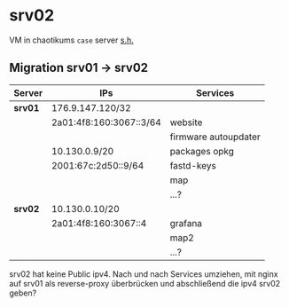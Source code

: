 # srv02

VM in chaotikums `case` server [s.h.](https://wiki.chaotikum.org/hackerspace:netz:hosts:case)

## Migration srv01 -> srv02

| Server    | IPs                     | Services             |
|-----------|-------------------------|----------------------|
| **srv01**     | 176.9.147.120/32        |                      |
|           | 2a01:4f8:160:3067::3/64 | website              |
|           |                         | firmware autoupdater |
|           | 10.130.0.9/20           | packages opkg        |
|           | 2001:67c:2d50::9/64     | fastd-keys           |
|           |                         | map                  |
|           |                         | ...?                 |
| **srv02**     | 10.130.0.10/20          |                      |
|           | 2a01:4f8:160:3067::4    | grafana              |
|           |                         | map2                 |
|           |                         | ...?                 |

srv02 hat keine Public ipv4.
Nach und nach Services umziehen, mit nginx auf srv01 als reverse-proxy überbrücken
und abschließend die ipv4 srv02 geben?
